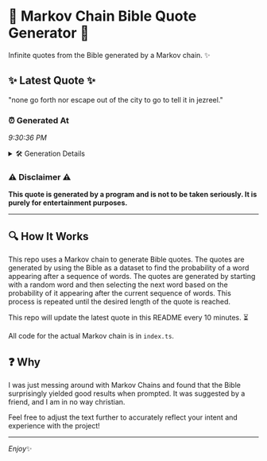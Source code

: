 # 📖 Markov Chain Bible Quote Generator 📖

Infinite quotes from the Bible generated by a Markov chain. ✨

## ✨ Latest Quote ✨
"none go forth nor escape out of the city to go to tell it in jezreel."

### ⏰ Generated At
*9:30:36 PM*

<details>
    <summary>🛠️ Generation Details</summary>
    <p>
        <strong>🌱 Seed:</strong> none<br>
        <strong>🔄 Iterations:</strong> 15<br>
        <strong>📜 Context History:</strong><br>[ none ]: go<br>[ none, go ]: forth<br>[ none, go, forth ]: nor<br>[ none, go, forth, nor ]: escape<br>[ none, go, forth, nor, escape ]: out<br>[ none, go, forth, nor, escape, out ]: of<br>[ go, forth, nor, escape, out, of ]: the<br>[ forth, nor, escape, out, of, the ]: city<br>[ nor, escape, out, of, the, city ]: to<br>[ escape, out, of, the, city, to ]: go<br>[ out, of, the, city, to, go ]: to<br>[ of, the, city, to, go, to ]: tell<br>[ the, city, to, go, to, tell ]: it<br>[ city, to, go, to, tell, it ]: in<br>[ to, go, to, tell, it, in ]: jezreel.<br>
    </p>
</details>

### ⚠️ Disclaimer ⚠️
**This quote is generated by a program and is not to be taken seriously. It is purely for entertainment purposes.**

---

## 🔍 How It Works

This repo uses a Markov chain to generate Bible quotes. The quotes are generated by using the Bible as a dataset to find the probability of a word appearing after a sequence of words. The quotes are generated by starting with a random word and then selecting the next word based on the probability of it appearing after the current sequence of words. This process is repeated until the desired length of the quote is reached.

This repo will update the latest quote in this README every 10 minutes. ⏳

All code for the actual Markov chain is in `index.ts`.

## ❓ Why

I was just messing around with Markov Chains and found that the Bible surprisingly yielded good results when prompted. 
It was suggested by a friend, and I am in no way christian.

Feel free to adjust the text further to accurately reflect your intent and experience with the project!

---

*Enjoy*✨

